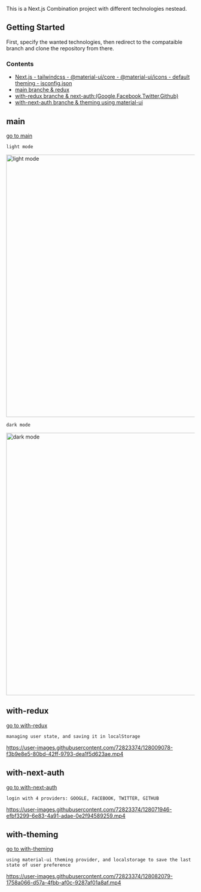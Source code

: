 This is a Next.js Combination project with different technologies nestead.

## Getting Started

First, specify the wanted technologies, then redirect to the compataible branch and clone the repository from there.

### Contents

- [Next.js - tailwindcss - @material-ui/core - @material-ui/icons - default theming - jsconfig.json](#main)
- [main branche & redux](#with-redux)
- [with-redux branche & next-auth:(Google,Facebook,Twitter,Github)](#with-next-auth)
- [with-next-auth branche & theming using material-ui ](#with-theming)

## main
[go to main](https://github.com/AhmedCoolProjects/Next.js-Combination/tree/main)

`light mode`

<img src="https://user-images.githubusercontent.com/72823374/128008664-26751af7-c3b2-47af-a4be-9b7d567b22ba.jpeg" width="700px" object-fit="contain" alt="light mode" />

`dark mode`

<img src="https://user-images.githubusercontent.com/72823374/128007736-21395066-aaa2-4404-9a1d-f34498589cc5.jpeg" width="700px" object-fit="contain" alt="dark mode" />

## with-redux
[go to with-redux](https://github.com/AhmedCoolProjects/Next.js-Combination/tree/with-redux)

`managing user state, and saving it in localStorage`

https://user-images.githubusercontent.com/72823374/128009078-f3b9e8e5-80bd-42ff-9793-dea1f5d623ae.mp4

## with-next-auth
[go to with-next-auth](https://github.com/AhmedCoolProjects/Next.js-Combination/tree/with-next-auth)

`login with 4 providers: GOOGLE, FACEBOOK, TWITTER, GITHUB`

https://user-images.githubusercontent.com/72823374/128071946-efbf3299-6e83-4a91-adae-0e2f94589259.mp4

## with-theming
[go to with-theming](https://github.com/AhmedCoolProjects/Next.js-Combination/tree/with-theming)

`using material-ui theming provider, and localstorage to save the last state of user preference`

https://user-images.githubusercontent.com/72823374/128082079-1758a066-d57a-4fbb-af0c-9287af01a8af.mp4




